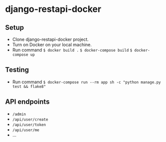 # django-restapi-docker

## Setup

- Clone django-restapi-docker project.
- Turn on Docker on your local machine.
- Run command 
`$ docker build .`
`$ docker-compose build`
`$ docker-compose up` 

## Testing

- Run command 
`$ docker-compose run --rm app sh -c "python manage.py test && flake8"`

## API endpoints

- `/admin`
- `/api/user/create`
- `/api/user/token`
- `/api/user/me`
- ...


